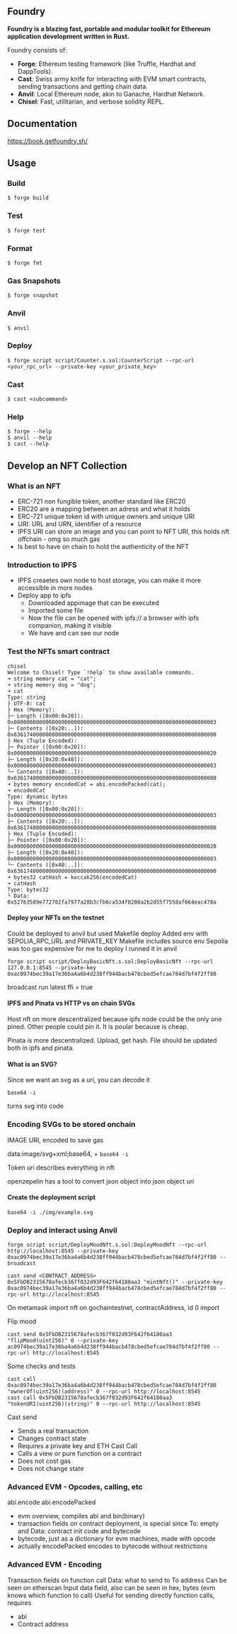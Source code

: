## Foundry

**Foundry is a blazing fast, portable and modular toolkit for Ethereum application development written in Rust.**

Foundry consists of:

-   **Forge**: Ethereum testing framework (like Truffle, Hardhat and DappTools).
-   **Cast**: Swiss army knife for interacting with EVM smart contracts, sending transactions and getting chain data.
-   **Anvil**: Local Ethereum node, akin to Ganache, Hardhat Network.
-   **Chisel**: Fast, utilitarian, and verbose solidity REPL.

## Documentation

https://book.getfoundry.sh/

## Usage

### Build

```shell
$ forge build
```

### Test

```shell
$ forge test
```

### Format

```shell
$ forge fmt
```

### Gas Snapshots

```shell
$ forge snapshot
```

### Anvil

```shell
$ anvil
```

### Deploy


```shell
$ forge script script/Counter.s.sol:CounterScript --rpc-url <your_rpc_url> --private-key <your_private_key>
```

### Cast

```shell
$ cast <subcommand>
```

### Help

```shell
$ forge --help
$ anvil --help
$ cast --help
```

## Develop an NFT Collection
### What is an NFT

- ERC-721 non fungible token, another standard like ERC20
- ERC20 are a mapping between an adress and what it holds
- ERC-721 unique token id with unique owners and unique URI
- URI: URL and URN, identifier of  a resource
- IPFS URI can store an image and you can point to NFT URI, this holds nft offchain - omg so much gas
- Is best to have on chain to hold the authenticity of the NFT

### Introduction to IPFS

- IPFS creaetes own node to host storage, you can make it more accessible in more nodes
- Deploy app to ipfs
    - Downloaded appimage that can be executed
    - Imported some file 
    - Now the file can be opened with ipfs:// a browser with ipfs companion, making it visible
    - We have and can see our node


### Test the NFTs smart contract

```
chisel
Welcome to Chisel! Type `!help` to show available commands.
➜ string memory cat = "cat";
➜ string memory dog = "dog";
➜ cat
Type: string
├ UTF-8: cat
├ Hex (Memory):
├─ Length ([0x00:0x20]): 0x0000000000000000000000000000000000000000000000000000000000000003
├─ Contents ([0x20:..]): 0x6361740000000000000000000000000000000000000000000000000000000000
├ Hex (Tuple Encoded):
├─ Pointer ([0x00:0x20]): 0x0000000000000000000000000000000000000000000000000000000000000020
├─ Length ([0x20:0x40]): 0x0000000000000000000000000000000000000000000000000000000000000003
└─ Contents ([0x40:..]): 0x6361740000000000000000000000000000000000000000000000000000000000
➜ bytes memory encodedCat = abi.encodePacked(cat);
➜ encodedCat
Type: dynamic bytes
├ Hex (Memory):
├─ Length ([0x00:0x20]): 0x0000000000000000000000000000000000000000000000000000000000000003
├─ Contents ([0x20:..]): 0x6361740000000000000000000000000000000000000000000000000000000000
├ Hex (Tuple Encoded):
├─ Pointer ([0x00:0x20]): 0x0000000000000000000000000000000000000000000000000000000000000020
├─ Length ([0x20:0x40]): 0x0000000000000000000000000000000000000000000000000000000000000003
└─ Contents ([0x40:..]): 0x6361740000000000000000000000000000000000000000000000000000000000
➜ bytes32 catHash = keccak256(encodedCat)
➜ catHash
Type: bytes32
└ Data: 0x52763589e772702fa7977a28b3cfb6ca534f0208a2b2d55f7558af664eac478a
```

#### Deploy your NFTs on the testnet

Could be deployed to anvil but used Makefile deploy
Added env with SEPOLIA_RPC_URL and PRIVATE_KEY
Makefile includes source env
Sepolia was too gas expensive for me to deploy I runned it in anvil 
```
forge script script/DeployBasicNft.s.sol:DeployBasicNft --rpc-url 127.0.0.1:8545 --private-key 0xac0974bec39a17e36ba4a6b4d238ff944bacb478cbed5efcae784d7bf4f2ff80
```
broadcast run latest 
ffi = true

#### IPFS and Pinata vs HTTP vs on chain SVGs
Host nft on more descentralized because ipfs node could be the only one pined. Other people could pin it. It is poular because is cheap.

Pinata is more descentralized. Upload, get hash.
File should be updated both in ipfs and pinata.

#### What is an SVG?

Since we want an svg as a uri, you can decode it
```
base64 -i
```
turns svg into code

### Encoding SVGs to be stored onchain

IMAGE URI, encoded to save gas

data:image/svg+xml;base64, + `base64 -i`

Token uri describes everything in nft

openzepelin has a tool to convert json object into json object uri 

#### Create the deployment script
```base64 -i ./img/example.svg ```


### Deploy and interact using Anvil
```
forge script script/DeployMoodNft.s.sol:DeployMoodNft --rpc-url http://localhost:8545 --private-key 0xac0974bec39a17e36ba4a6b4d238ff944bacb478cbed5efcae784d7bf4f2ff80 --broadcast

cast send <CONTRACT_ADDRESS> 0x5FbDB2315678afecb367f032d93F642f64180aa3 "mintNft()" --private-key 0xac0974bec39a17e36ba4a6b4d238ff944bacb478cbed5efcae784d7bf4f2ff80 --rpc-url http://localhost:8545
```
On metamask import nft on gochaintestnet, contractAddress, id 0 import

Flip mood
```
cast send 0x5FbDB2315678afecb367f032d93F642f64180aa3 "flipMood(uint256)" 0 --private-key ac0974bec39a17e36ba4a6b4d238ff944bacb478cbed5efcae784d7bf4f2ff80 --
rpc-url http://localhost:8545
```

Some checks and tests
```
cast call 0xac0974bec39a17e36ba4a6b4d238ff944bacb478cbed5efcae784d7bf4f2ff80 "ownerOf(uint256)(address)" 0 --rpc-url http://localhost:8545
cast call 0x5FbDB2315678afecb367f032d93F642f64180aa3 "tokenURI(uint256)(string)" 0 --rpc-url http://localhost:8545
```

Cast send
- Sends a real transaction
- Changes contract state 
- Requires a private key and ETH
Cast Call
- Calls a view or pure function on a contract
- Does not cost gas
- Does not change state

### Advanced EVM - Opcodes, calling, etc

abi.encode abi.encodePacked

- evm overview, compiles abi and bin(binary)
- transaction fields on contract deployment, is special since To: empty and Data: contract init code and bytecode 
- bytecode, just as a dictionary for evm machines, made with opcode 
- actually encodePacked encodes to bytecode without restrictions

### Advanced EVM - Encoding

Transaction fields on function call Data: what to send to To address
Can be seen on etherscan Input data field, also can be seen in hex, bytes (evm knows which function to call)
Useful for sending directly function calls, requires
- abi
- Contract address
